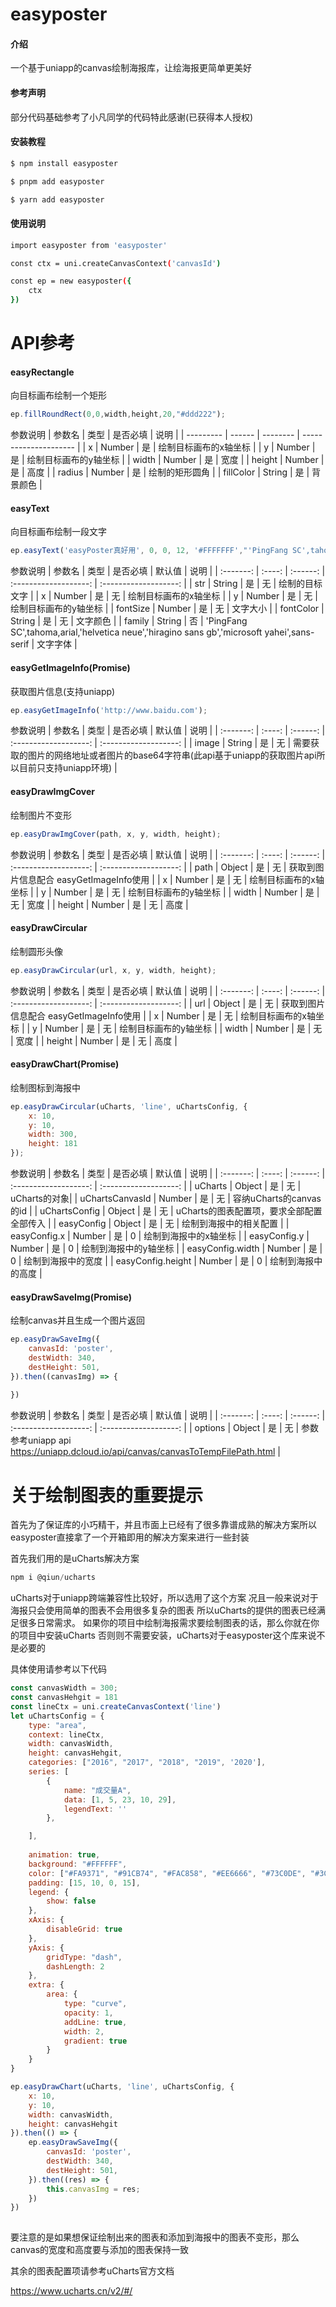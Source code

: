 

# easyposter

#### 介绍
一个基于uniapp的canvas绘制海报库，让绘海报更简单更美好

#### 参考声明
部分代码基础参考了小凡同学的代码特此感谢(已获得本人授权)

#### 安装教程

```bash
$ npm install easyposter
```
```bash
$ pnpm add easyposter
```
```bash
$ yarn add easyposter
```
#### 使用说明
```bash
import easyposter from 'easyposter'

const ctx = uni.createCanvasContext('canvasId')

const ep = new easyposter({
    ctx
})
```

# API参考

#### easyRectangle

向目标画布绘制一个矩形

```javascript
ep.fillRoundRect(0,0,width,height,20,"#ddd222");
```
参数说明
| 参数名    | 类型   | 是否必填 | 说明                  |
| --------- | ------ | -------- | --------------------- |
| x         | Number | 是       | 绘制目标画布的x轴坐标 |
| y         | Number | 是       | 绘制目标画布的y轴坐标 |
| width     | Number | 是       | 宽度                  |
| height    | Number | 是       | 高度                  |
| radius    | Number | 是       | 绘制的矩形圆角        |
| fillColor | String | 是       | 背景颜色              |

#### easyText

向目标画布绘制一段文字

```javascript
ep.easyText('easyPoster真好用', 0, 0, 12, '#FFFFFFF',"'PingFang SC',tahoma,arial,'helvetica neue'");
```
参数说明
| 参数名    | 类型   | 是否必填 | 默认值 | 说明                  |
| :-------: | :----: | :------: | :-------------------: | :-------------------: |
| str         | String | 是       | 无      | 绘制的目标文字 |
| x        | Number | 是       | 无      | 绘制目标画布的x轴坐标 |
| y     | Number | 是       | 无    | 绘制目标画布的y轴坐标      |
| fontSize | Number | 是       | 无    | 文字大小            |
| fontColor | String | 是       | 无    | 文字颜色    |
| family | String | 否       | 'PingFang SC',tahoma,arial,'helvetica neue','hiragino sans gb','microsoft yahei',sans-serif | 文字字体            |

#### easyGetImageInfo(Promise)

获取图片信息(支持uniapp)

```javascript
ep.easyGetImageInfo('http://www.baidu.com');
```

参数说明
| 参数名    | 类型   | 是否必填 | 默认值 | 说明                  |
| :-------: | :----: | :------: | :-------------------: | :-------------------: |
| image      | String | 是       | 无      | 需要获取的图片的网络地址或者图片的base64字符串(此api基于uniapp的获取图片api所以目前只支持uniapp环境) |

#### easyDrawImgCover

绘制图片不变形

```javascript
ep.easyDrawImgCover(path, x, y, width, height);
```

参数说明
| 参数名    | 类型   | 是否必填 | 默认值 | 说明                  |
| :-------: | :----: | :------: | :-------------------: | :-------------------: |
| path      | Object | 是       | 无      | 获取到图片信息配合 easyGetImageInfo使用 |
| x        | Number | 是       | 无      | 绘制目标画布的x轴坐标 |
| y     | Number | 是       | 无    | 绘制目标画布的y轴坐标      |
| width     | Number | 是   | 无   | 宽度                  |
| height    | Number | 是    |  无 | 高度                  |

#### easyDrawCircular

绘制圆形头像

```javascript
ep.easyDrawCircular(url, x, y, width, height);
```

参数说明
| 参数名    | 类型   | 是否必填 | 默认值 | 说明                  |
| :-------: | :----: | :------: | :-------------------: | :-------------------: |
| url      | Object | 是       | 无      | 获取到图片信息配合 easyGetImageInfo使用 |
| x        | Number | 是       | 无      | 绘制目标画布的x轴坐标 |
| y     | Number | 是       | 无    | 绘制目标画布的y轴坐标      |
| width     | Number | 是   | 无   | 宽度                  |
| height    | Number | 是    |  无 | 高度                  |

#### easyDrawChart(Promise)

绘制图标到海报中

```javascript
ep.easyDrawCircular(uCharts, 'line', uChartsConfig, {
    x: 10,
    y: 10,
    width: 300,
    height: 181
});
```

参数说明
| 参数名    | 类型   | 是否必填 | 默认值 | 说明                  |
| :-------: | :----: | :------: | :-------------------: | :-------------------: |
| uCharts      | Object | 是       | 无      | uCharts的对象|
| uChartsCanvasId        | Number | 是       | 无      | 容纳uCharts的canvas的id |
| uChartsConfig     | Object | 是       | 无    | uCharts的图表配置项，要求全部配置全部传入      |
| easyConfig     | Object | 是   | 无   | 绘制到海报中的相关配置               |
| easyConfig.x    | Number | 是    |  0 | 绘制到海报中的x轴坐标             |
| easyConfig.y    | Number | 是    |  0 | 绘制到海报中的y轴坐标             |
| easyConfig.width    | Number | 是    |  0 | 绘制到海报中的宽度             |
| easyConfig.height    | Number | 是    |  0 | 绘制到海报中的高度            |


#### easyDrawSaveImg(Promise)

绘制canvas并且生成一个图片返回

```javascript
ep.easyDrawSaveImg({
    canvasId: 'poster',
    destWidth: 340,
    destHeight: 501,
}).then((canvasImg) => {
    
})
```

参数说明
| 参数名    | 类型   | 是否必填 | 默认值 | 说明                  |
| :-------: | :----: | :------: | :-------------------: | :-------------------: |
| options      | Object | 是       | 无      | 参数参考uniapp api https://uniapp.dcloud.io/api/canvas/canvasToTempFilePath.html |


# 关于绘制图表的重要提示

首先为了保证库的小巧精干，并且市面上已经有了很多靠谱成熟的解决方案所以easyposter直接拿了一个开箱即用的解决方案来进行一些封装


首先我们用的是uCharts解决方案

```javascript
npm i @qiun/ucharts
```

uCharts对于uniapp跨端兼容性比较好，所以选用了这个方案
况且一般来说对于海报只会使用简单的图表不会用很多复杂的图表
所以uCharts的提供的图表已经满足很多日常需求。
如果你的项目中绘制海报需求要绘制图表的话，那么你就在你的项目中安装uCharts
否则则不需要安装，uCharts对于easyposter这个库来说不是必要的

具体使用请参考以下代码
```javascript
const canvasWidth = 300;
const canvasHehgit = 181
const lineCtx = uni.createCanvasContext('line')
let uChartsConfig = {
	type: "area",
	context: lineCtx,
	width: canvasWidth,
	height: canvasHehgit,
	categories: ["2016", "2017", "2018", "2019", '2020'],
	series: [
		{
			name: "成交量A",
			data: [1, 5, 23, 10, 29],
			legendText: ''
		},

	],
					
	animation: true,
	background: "#FFFFFF",
	color: ["#FA9371", "#91CB74", "#FAC858", "#EE6666", "#73C0DE", "#3CA272", "#FC8452","#9A60B4", "#ea7ccc"],
	padding: [15, 10, 0, 15],
	legend: {
		show: false
	},
	xAxis: {
		disableGrid: true
	},
	yAxis: {
		gridType: "dash",
		dashLength: 2
	},
	extra: {
		area: {
			type: "curve",
			opacity: 1,
			addLine: true,
			width: 2,
			gradient: true
		}
	}
}

ep.easyDrawChart(uCharts, 'line', uChartsConfig, {
	x: 10,
	y: 10,
	width: canvasWidth,
	height: canvasHehgit
}).then(() => {
	ep.easyDrawSaveImg({
		canvasId: 'poster',
		destWidth: 340,
		destHeight: 501,
	}).then((res) => {
		this.canvasImg = res;
	})
})
    
```

要注意的是如果想保证绘制出来的图表和添加到海报中的图表不变形，那么canvas的宽度和高度要与添加的图表保持一致

其余的图表配置项请参考uCharts官方文档

https://www.ucharts.cn/v2/#/


